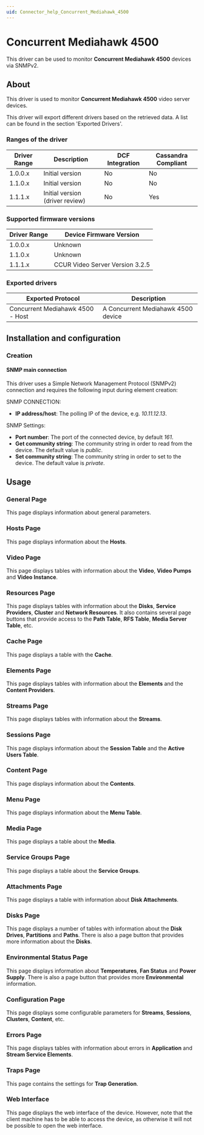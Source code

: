 ```yaml
---
uid: Connector_help_Concurrent_Mediahawk_4500
---
```


# Concurrent Mediahawk 4500

This driver can be used to monitor **Concurrent Mediahawk 4500** devices via SNMPv2.

## About

This driver is used to monitor **Concurrent Mediahawk 4500** video server devices.

This driver will export different drivers based on the retrieved data. A list can be found in the section 'Exported Drivers'.

### Ranges of the driver

| **Driver Range** | **Description**                 | **DCF Integration** | **Cassandra Compliant** |
|------------------|---------------------------------|---------------------|-------------------------|
| 1.0.0.x          | Initial version                 | No                  | No                      |
| 1.1.0.x          | Initial version                 | No                  | No                      |
| 1.1.1.x          | Initial version (driver review) | No                  | Yes                     |

### Supported firmware versions

| **Driver Range** | **Device Firmware Version**     |
|------------------|---------------------------------|
| 1.0.0.x          | Unknown                         |
| 1.1.0.x          | Unknown                         |
| 1.1.1.x          | CCUR Video Server Version 3.2.5 |

### Exported drivers

| **Exported Protocol**            | **Description**                    |
|----------------------------------|------------------------------------|
| Concurrent Mediahawk 4500 - Host | A Concurrent Mediahawk 4500 device |

## Installation and configuration

### Creation

#### SNMP main connection

This driver uses a Simple Network Management Protocol (SNMPv2) connection and requires the following input during element creation:

SNMP CONNECTION:

- **IP address/host**: The polling IP of the device, e.g. *10.11.12.13*.

SNMP Settings:

- **Port number**: The port of the connected device, by default *161*.
- **Get community string**: The community string in order to read from the device. The default value is *public*.
- **Set community string**: The community string in order to set to the device. The default value is *private*.

## Usage

### General Page

This page displays information about general parameters.

### Hosts Page

This page displays information about the **Hosts**.

### Video Page

This page displays tables with information about the **Video**, **Video Pumps** and **Video Instance**.

### Resources Page

This page displays tables with information about the **Disks**, **Service Providers**, **Cluster** and **Network Resources**. It also contains several page buttons that provide access to the **Path Table**, **RFS Table**, **Media Server Table**, etc.

### Cache Page

This page displays a table with the **Cache**.

### Elements Page

This page displays tables with information about the **Elements** and the **Content Providers**.

### Streams Page

This page displays tables with information about the **Streams**.

### Sessions Page

This page displays information about the **Session Table** and the **Active Users Table**.

### Content Page

This page displays information about the **Contents**.

### Menu Page

This page displays information about the **Menu Table**.

### Media Page

This page displays a table about the **Media**.

### Service Groups Page

This page displays a table about the **Service Groups**.

### Attachments Page

This page displays a table with information about **Disk Attachments**.

### Disks Page

This page displays a number of tables with information about the **Disk Drives**, **Partitions** and **Paths**. There is also a page button that provides more information about the **Disks**.

### Environmental Status Page

This page displays information about **Temperatures**, **Fan Status** and **Power Supply**. There is also a page button that provides more **Environmental** information.

### Configuration Page

This page displays some configurable parameters for **Streams**, **Sessions**, **Clusters**, **Content**, etc.

### Errors Page

This page displays tables with information about errors in **Application** and **Stream Service Elements**.

### Traps Page

This page contains the settings for **Trap Generation**.

### Web Interface

This page displays the web interface of the device. However, note that the client machine has to be able to access the device, as otherwise it will not be possible to open the web interface.
